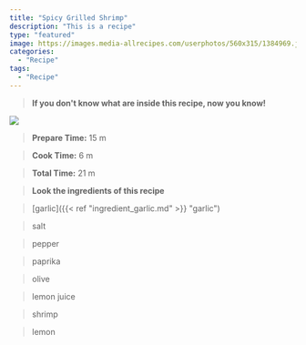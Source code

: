 ```yaml
---
title: "Spicy Grilled Shrimp"
description: "This is a recipe"
type: "featured"
image: https://images.media-allrecipes.com/userphotos/560x315/1384969.jpg
categories: 
  - "Recipe"
tags: 
  - "Recipe"
---
```



>**If you don't know what are inside this recipe, now you know!**

![](../images/Recipes-Banner.jpg)
> **Prepare Time:** 15 m


> **Cook Time:** 6 m


> **Total Time:** 21 m

> **Look the ingredients of this recipe**

> [garlic]({{< ref "ingredient_garlic.md" >}} "garlic")

> salt

> pepper

> paprika

> olive

> lemon juice

> shrimp

> lemon

